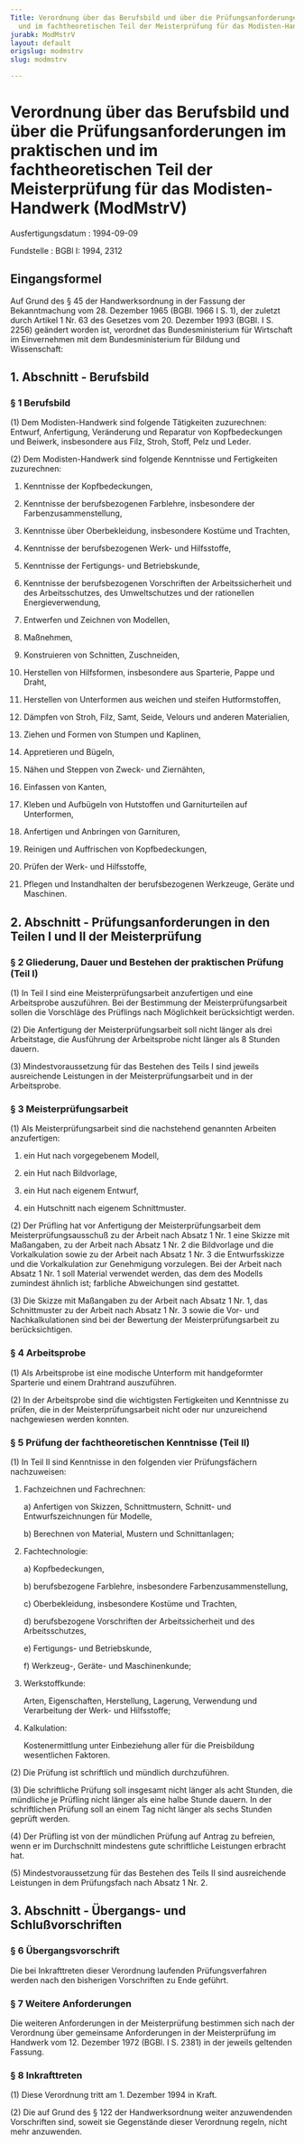 ```yaml
---
Title: Verordnung über das Berufsbild und über die Prüfungsanforderungen im praktischen
  und im fachtheoretischen Teil der Meisterprüfung für das Modisten-Handwerk
jurabk: ModMstrV
layout: default
origslug: modmstrv
slug: modmstrv

---
```


# Verordnung über das Berufsbild und über die Prüfungsanforderungen im praktischen und im fachtheoretischen Teil der Meisterprüfung für das Modisten-Handwerk (ModMstrV)

Ausfertigungsdatum
:   1994-09-09

Fundstelle
:   BGBl I: 1994, 2312

## Eingangsformel

Auf Grund des § 45 der Handwerksordnung in der Fassung der
Bekanntmachung vom 28. Dezember 1965 (BGBl. 1966 I S. 1), der zuletzt
durch Artikel 1 Nr. 63 des Gesetzes vom 20. Dezember 1993 (BGBl. I S.
2256) geändert worden ist, verordnet das Bundesministerium für
Wirtschaft im Einvernehmen mit dem Bundesministerium für Bildung und
Wissenschaft:

## 1. Abschnitt - Berufsbild

### § 1 Berufsbild

(1) Dem Modisten-Handwerk sind folgende Tätigkeiten zuzurechnen:
Entwurf, Anfertigung, Veränderung und Reparatur von Kopfbedeckungen
und Beiwerk, insbesondere aus Filz, Stroh, Stoff, Pelz und Leder.

(2) Dem Modisten-Handwerk sind folgende Kenntnisse und Fertigkeiten
zuzurechnen:

1.  Kenntnisse der Kopfbedeckungen,


2.  Kenntnisse der berufsbezogenen Farblehre, insbesondere der
    Farbenzusammenstellung,


3.  Kenntnisse über Oberbekleidung, insbesondere Kostüme und Trachten,


4.  Kenntnisse der berufsbezogenen Werk- und Hilfsstoffe,


5.  Kenntnisse der Fertigungs- und Betriebskunde,


6.  Kenntnisse der berufsbezogenen Vorschriften der Arbeitssicherheit und
    des Arbeitsschutzes, des Umweltschutzes und der rationellen
    Energieverwendung,


7.  Entwerfen und Zeichnen von Modellen,


8.  Maßnehmen,


9.  Konstruieren von Schnitten, Zuschneiden,


10. Herstellen von Hilfsformen, insbesondere aus Sparterie, Pappe und
    Draht,


11. Herstellen von Unterformen aus weichen und steifen Hutformstoffen,


12. Dämpfen von Stroh, Filz, Samt, Seide, Velours und anderen Materialien,


13. Ziehen und Formen von Stumpen und Kaplinen,


14. Appretieren und Bügeln,


15. Nähen und Steppen von Zweck- und Ziernähten,


16. Einfassen von Kanten,


17. Kleben und Aufbügeln von Hutstoffen und Garniturteilen auf
    Unterformen,


18. Anfertigen und Anbringen von Garnituren,


19. Reinigen und Auffrischen von Kopfbedeckungen,


20. Prüfen der Werk- und Hilfsstoffe,


21. Pflegen und Instandhalten der berufsbezogenen Werkzeuge, Geräte und
    Maschinen.

## 2. Abschnitt - Prüfungsanforderungen in den Teilen I und II der Meisterprüfung

### § 2 Gliederung, Dauer und Bestehen der praktischen Prüfung (Teil I)

(1) In Teil I sind eine Meisterprüfungsarbeit anzufertigen und eine
Arbeitsprobe auszuführen. Bei der Bestimmung der Meisterprüfungsarbeit
sollen die Vorschläge des Prüflings nach Möglichkeit berücksichtigt
werden.

(2) Die Anfertigung der Meisterprüfungsarbeit soll nicht länger als
drei Arbeitstage, die Ausführung der Arbeitsprobe nicht länger als 8
Stunden dauern.

(3) Mindestvoraussetzung für das Bestehen des Teils I sind jeweils
ausreichende Leistungen in der Meisterprüfungsarbeit und in der
Arbeitsprobe.

### § 3 Meisterprüfungsarbeit

(1) Als Meisterprüfungsarbeit sind die nachstehend genannten Arbeiten
anzufertigen:

1.  ein Hut nach vorgegebenem Modell,


2.  ein Hut nach Bildvorlage,


3.  ein Hut nach eigenem Entwurf,


4.  ein Hutschnitt nach eigenem Schnittmuster.




(2) Der Prüfling hat vor Anfertigung der Meisterprüfungsarbeit dem
Meisterprüfungsausschuß zu der Arbeit nach Absatz 1 Nr. 1 eine Skizze
mit Maßangaben, zu der Arbeit nach Absatz 1 Nr. 2 die Bildvorlage und
die Vorkalkulation sowie zu der Arbeit nach Absatz 1 Nr. 3 die
Entwurfsskizze und die Vorkalkulation zur Genehmigung vorzulegen. Bei
der Arbeit nach Absatz 1 Nr. 1 soll Material verwendet werden, das dem
des Modells zumindest ähnlich ist; farbliche Abweichungen sind
gestattet.

(3) Die Skizze mit Maßangaben zu der Arbeit nach Absatz 1 Nr. 1, das
Schnittmuster zu der Arbeit nach Absatz 1 Nr. 3 sowie die Vor- und
Nachkalkulationen sind bei der Bewertung der Meisterprüfungsarbeit zu
berücksichtigen.

### § 4 Arbeitsprobe

(1) Als Arbeitsprobe ist eine modische Unterform mit handgeformter
Sparterie und einem Drahtrand auszuführen.

(2) In der Arbeitsprobe sind die wichtigsten Fertigkeiten und
Kenntnisse zu prüfen, die in der Meisterprüfungsarbeit nicht oder nur
unzureichend nachgewiesen werden konnten.

### § 5 Prüfung der fachtheoretischen Kenntnisse (Teil II)

(1) In Teil II sind Kenntnisse in den folgenden vier Prüfungsfächern
nachzuweisen:

1.  Fachzeichnen und Fachrechnen:

    a)  Anfertigen von Skizzen, Schnittmustern, Schnitt- und
        Entwurfszeichnungen für Modelle,


    b)  Berechnen von Material, Mustern und Schnittanlagen;





2.  Fachtechnologie:

    a)  Kopfbedeckungen,


    b)  berufsbezogene Farblehre, insbesondere Farbenzusammenstellung,


    c)  Oberbekleidung, insbesondere Kostüme und Trachten,


    d)  berufsbezogene Vorschriften der Arbeitssicherheit und des
        Arbeitsschutzes,


    e)  Fertigungs- und Betriebskunde,


    f)  Werkzeug-, Geräte- und Maschinenkunde;





3.  Werkstoffkunde:

    Arten, Eigenschaften, Herstellung, Lagerung, Verwendung und
    Verarbeitung der Werk- und Hilfsstoffe;


4.  Kalkulation:

    Kostenermittlung unter Einbeziehung aller für die Preisbildung
    wesentlichen Faktoren.




(2) Die Prüfung ist schriftlich und mündlich durchzuführen.

(3) Die schriftliche Prüfung soll insgesamt nicht länger als acht
Stunden, die mündliche je Prüfling nicht länger als eine halbe Stunde
dauern. In der schriftlichen Prüfung soll an einem Tag nicht länger
als sechs Stunden geprüft werden.

(4) Der Prüfling ist von der mündlichen Prüfung auf Antrag zu
befreien, wenn er im Durchschnitt mindestens gute schriftliche
Leistungen erbracht hat.

(5) Mindestvoraussetzung für das Bestehen des Teils II sind
ausreichende Leistungen in dem Prüfungsfach nach Absatz 1 Nr. 2.

## 3. Abschnitt - Übergangs- und Schlußvorschriften

### § 6 Übergangsvorschrift

Die bei Inkrafttreten dieser Verordnung laufenden Prüfungsverfahren
werden nach den bisherigen Vorschriften zu Ende geführt.

### § 7 Weitere Anforderungen

Die weiteren Anforderungen in der Meisterprüfung bestimmen sich nach
der Verordnung über gemeinsame Anforderungen in der Meisterprüfung im
Handwerk vom 12. Dezember 1972 (BGBl. I S. 2381) in der jeweils
geltenden Fassung.

### § 8 Inkrafttreten

(1) Diese Verordnung tritt am 1. Dezember 1994 in Kraft.

(2) Die auf Grund des § 122 der Handwerksordnung weiter anzuwendenden
Vorschriften sind, soweit sie Gegenstände dieser Verordnung regeln,
nicht mehr anzuwenden.

